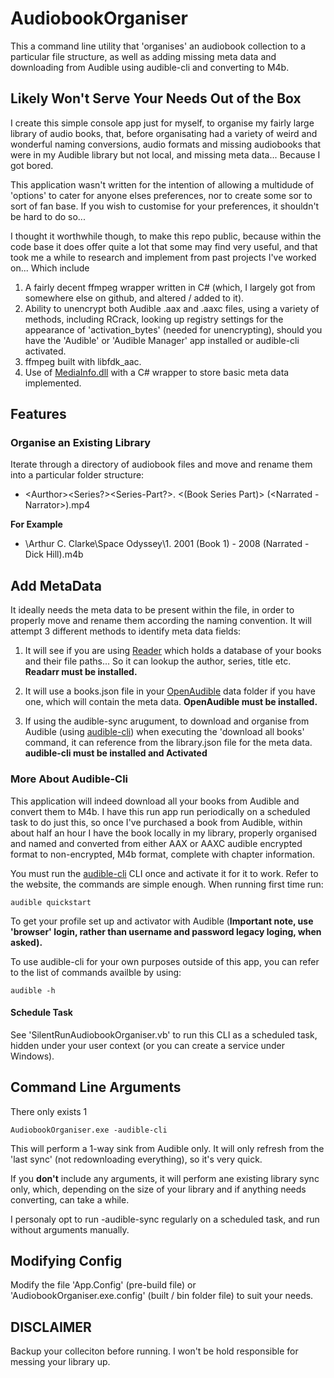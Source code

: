 # AudiobookOrganiser

This a command line utility that 'organises' an audiobook collection to a particular file structure, as well as adding missing meta data and downloading from Audible using audible-cli and converting to M4b.

## Likely Won't Serve Your Needs Out of the Box

I create this simple console app just for myself, to organise my fairly large library of audio books, that, before organisating had a variety of weird and wonderful naming conversions, audio formats and missing audiobooks that were in my Audible library but not local, and missing meta data... Because I got bored.

This application wasn't written for the intention of allowing a multidude of 'options' to cater for anyone elses preferences, nor to create some sor to sort of fan base. If you wish to customise for your preferences, it shouldn't be hard to do so...

I thought it worthwhile though, to make this repo public, because within the code base it does offer quite a lot that some may find very useful, and that took me a while to research and implement from past projects I've worked on... Which include

1. A fairly decent ffmpeg wrapper written in C# (which, I largely got from somewhere else on github, and altered / added to it).
2. Ability to unencrypt both Audible .aax and .aaxc files, using a variety of methods, including RCrack, looking up registry settings for the appearance of 'activation_bytes' (needed for unencrypting), should you have the 'Audible' or 'Audible Manager' app installed or audible-cli activated.
3. ffmpeg built with libfdk_aac.
4. Use of [MediaInfo.dll](https://en.wikipedia.org/wiki/MediaInfo#:~:text=MediaInfo%20is%20a%20free%2C%20cross,and%20K%2DLite%20Codec%20Pack.) with a C# wrapper to store basic meta data implemented.

## Features

### Organise an Existing Library

Iterate through a directory of audiobook files and move and rename them into a particular folder structure:

* \<Aurthor>\<Series?>\<Series-Part?>. <Title-Short> <(Book Series Part)> <Year> (<Narrated - Narrator>).mp4

**For Example**

* <Libary Path>\Arthur C. Clarke\Space Odyssey\1. 2001 (Book 1) - 2008 (Narrated - Dick Hill).m4b

## Add MetaData

It ideally needs the meta data to be present within the file, in order to properly move and rename them according the naming convention. It will attempt 3 different methods to identify meta data fields:

1. It will see if you are using [Reader](https://readarr.com/) which holds a database of your books and their file paths... So it can lookup the author, series, title etc.
**Readarr must be installed.**

2. It will use a books.json file in your [OpenAudible](https://openaudible.org/) data folder if you have one, which will contain the meta data.
**OpenAudible must be installed.**

3. If using the audible-sync arugument, to download and organise from Audible (using [audible-cli](https://github.com/mkb79/audible-cli)) when executing the 'download all books' command, it can reference from the library.json file for the meta data.
**audible-cli must be installed and Activated**

### More About Audible-Cli

This application will indeed download all your books from Audible and convert them to M4b. I have this run app run periodically on a scheduled task to do just this, so once I've purchased a book from Audible, within about half an hour I have the book locally in my library, properly organised and named and converted from either AAX or AAXC audible encrypted format to non-encrypted, M4b format, complete with chapter information.

You must run the [audible-cli](https://github.com/mkb79/audible-cli) CLI once and activate it for it to work. Refer to the website, the commands are simple enough. When running first time run:

```
audible quickstart
```

To get your profile set up and activator with Audible (**Important note, use 'browser' login, rather than username and password legacy loging, when asked).**

To use audible-cli for your own purposes outside of this app, you can refer to the list of commands availble by using:

```
audible -h
```

#### Schedule Task 

See 'SilentRunAudiobookOrganiser.vb' to run this CLI as a scheduled task, hidden under your user context (or you can create a service under Windows).

## Command Line Arguments

There only exists 1

```
AudiobookOrganiser.exe -audible-cli
```

This will perform a 1-way sink from Audible only. It will only refresh from the 'last sync' (not redownloading everything), so it's very quick.

If you **don't** include any arguments, it will perform ane existing library sync only, which, depending on the size of your library and if anything needs converting, can take a while.

I personaly opt to run -audible-sync regularly on a scheduled task, and run without arguments manually.

## Modifying Config

Modify the file 'App.Config' (pre-build file) or 'AudiobookOrganiser.exe.config' (built / bin folder file) to suit your needs.

## DISCLAIMER

Backup your colleciton before running. I won't be hold responsible for messing your library up.









